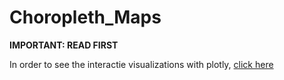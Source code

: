 # Choropleth_Maps

**IMPORTANT: READ FIRST**

In order to see the interactie visualizations with plotly, [click here](http://nbviewer.jupyter.org/github/rossgottschalk/Choropleth_Maps/blob/master/Choropleth%20Maps%20Exercise%20.ipynb)
